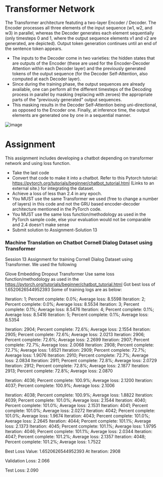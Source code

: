 # Transformer Network
The Transformer architecture featuting a two-layer Encoder / Decoder. The Encoder processes all three elements of the input sequence (w1, w2, and w3) in parallel, whereas the Decoder generates each element sequentially (only timesteps 0 and 1, where the output sequence elements v1 and v2 are generated, are depicted). Output token generation continues until an end of the sentence token <EOS> appears.
- The inputs to the Decoder come in two varieties: the hidden states that are outputs of the Encoder (these are used for the Encoder-Decoder Attention within each Decoder layer) and the previously generated tokens of the output sequence (for the Decoder Self-Attention, also computed at each Decoder layer). 
 - Since during the training phase, the output sequences are already available, one can perform all the different timesteps of the Decoding process in parallel by masking (replacing with zeroes) the appropriate parts of the "previously generated" output sequences. 
 - This masking results in the Decoder Self-Attention being uni-directional, as opposed to the Encoder one. Finally, at inference time, the output elements are generated one by one in a sequential manner.  
 
  
![image](https://blog.scaleway.com/content/images/2019/08/transformer2.jpg)

# Assignment

This assignment includes developing a chatbot depending on transformer network and using loss function.
- Take the last code 
- Convert that code to make it into a chatbot. Refer to this Pytorch tutorial: https://pytorch.org/tutorials/beginner/chatbot_tutorial.html (Links to an external site.) for integrating the dataset. 
- Achieve a loss of less than 2.4 in any epoch. 
- You MUST use the same Transformer we used (free to change a number of layers) in this code and not the GRU based encoder-decoder architecture mentioned in the PyTorch code. 
- You MUST use the same loss function/methodology as used in the PyTorch sample code, else your evaluation would not be comparable and 2.4 doesn't make sense 
- Submit solution to Assignment-Solution 13

### Machine Translation on Chatbot Cornell Dialog Dataset using Transformer
Session 13 Assignment for training Cornell Dialog Dataset using Transformer. We used the following

Glove Embedding
Dropout
Transformer
Use same loss function/methodology as used in the https://pytorch.org/tutorials/beginner/chatbot_tutorial.html
Got best loss of 1.6520626544952393
Some of training logs are as below:

Iteration: 1; Percent complete: 0.0%; Average loss: 8.5598 Iteration: 2; Percent complete: 0.0%; Average loss: 8.5534 Iteration: 3; Percent complete: 0.1%; Average loss: 8.5476 Iteration: 4; Percent complete: 0.1%; Average loss: 8.5416 Iteration: 5; Percent complete: 0.1%; Average loss: 8.5354

Iteration: 2904; Percent complete: 72.6%; Average loss: 2.1554 Iteration: 2905; Percent complete: 72.6%; Average loss: 2.0213 Iteration: 2906; Percent complete: 72.6%; Average loss: 2.2699 Iteration: 2907; Percent complete: 72.7%; Average loss: 2.0068 Iteration: 2908; Percent complete: 72.7%; Average loss: 1.6521 Iteration: 2909; Percent complete: 72.7%; Average loss: 1.9076 Iteration: 2910; Percent complete: 72.7%; Average loss: 2.0834 Iteration: 2911; Percent complete: 72.8%; Average loss: 2.0729 Iteration: 2912; Percent complete: 72.8%; Average loss: 2.1877 Iteration: 2913; Percent complete: 72.8%; Average loss: 2.0870

Iteration: 4036; Percent complete: 100.9%; Average loss: 2.1200 Iteration: 4037; Percent complete: 100.9%; Average loss: 2.1006

Iteration: 4038; Percent complete: 100.9%; Average loss: 1.8822 Iteration: 4039; Percent complete: 101.0%; Average loss: 2.1544 Iteration: 4040; Percent complete: 101.0%; Average loss: 2.1531 Iteration: 4041; Percent complete: 101.0%; Average loss: 2.0272 Iteration: 4042; Percent complete: 101.0%; Average loss: 1.9674 Iteration: 4043; Percent complete: 101.0%; Average loss: 2.2645 Iteration: 4044; Percent complete: 101.1%; Average loss: 2.1373 Iteration: 4045; Percent complete: 101.1%; Average loss: 1.9795 Iteration: 4046; Percent complete: 101.1%; Average loss: 2.0344 Iteration: 4047; Percent complete: 101.2%; Average loss: 2.1357 Iteration: 4048; Percent complete: 101.2%; Average loss: 1.7522

Best Loss Value: 1.6520626544952393 At Iteration: 2908

Validation Loss: 2.066

Test Loss: 2.090
